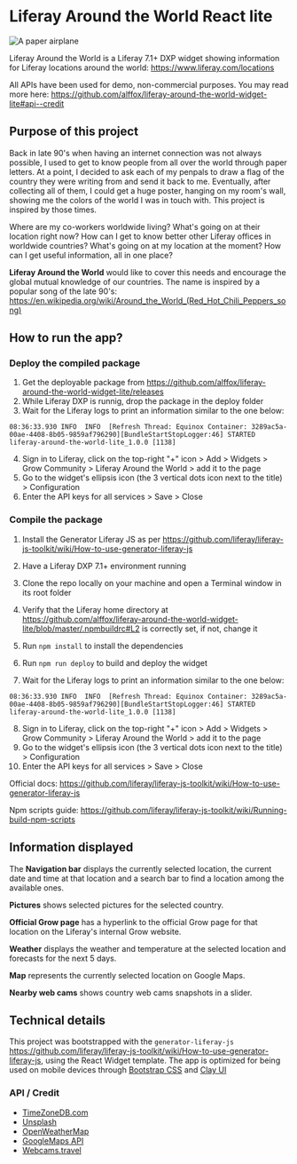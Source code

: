 # Liferay Around the World React lite

![A paper airplane](https://github.com/alffox/liferay-around-the-world-widget/blob/master/assets/images/logo.svg)

Liferay Around the World is a Liferay 7.1+ DXP widget showing information for Liferay locations around the world: https://www.liferay.com/locations

All APIs have been used for demo, non-commercial purposes. You may read more here: https://github.com/alffox/liferay-around-the-world-widget-lite#api--credit

## Purpose of this project

Back in late 90's when having an internet connection was not always possible, I used to get to know people from all over the world through paper letters. At a point, I decided to ask each of my penpals to draw a flag of the country they were writing from and send it back to me. Eventually, after collecting all of them, I could get a huge poster, hanging on my room's wall, showing me the colors of the world I was in touch with. This project is inspired by those times.

Where are my co-workers worldwide living? What's going on at their location right now? How can I get to know better other Liferay offices in worldwide countries? What's going on at my location at the moment? How can I get useful information, all in one place?

**Liferay Around the World** would like to cover this needs and encourage the global mutual knowledge of our countries. The name is inspired by a popular song of the late 90's: https://en.wikipedia.org/wiki/Around_the_World_(Red_Hot_Chili_Peppers_song)

## How to run the app?

### Deploy the compiled package
1) Get the deployable package from https://github.com/alffox/liferay-around-the-world-widget-lite/releases
2) While Liferay DXP is runnig, drop the package in the deploy folder
3) Wait for the Liferay logs to print an information similar to the one below:

```
08:36:33.930 INFO  INFO  [Refresh Thread: Equinox Container: 3289ac5a-00ae-4408-8b05-9859af796290][BundleStartStopLogger:46] STARTED liferay-around-the-world-lite_1.0.0 [1138]
```
4) Sign in to Liferay, click on the top-right "+" icon > Add > Widgets > Grow Community > Liferay Around the World > add it to the page
5) Go to the widget's ellipsis icon (the 3 vertical dots icon next to the title) > Configuration
6) Enter the API keys for all services > Save > Close

### Compile the package
1) Install the Generator Liferay JS as per https://github.com/liferay/liferay-js-toolkit/wiki/How-to-use-generator-liferay-js
2) Have a Liferay DXP 7.1+ environment running
3) Clone the repo locally on your machine and open a Terminal window in its root folder
4) Verify that the Liferay home directory at https://github.com/alffox/liferay-around-the-world-widget-lite/blob/master/.npmbuildrc#L2 is correctly set, if not, change it
5) Run `npm install` to install the dependencies
6) Run `npm run deploy` to build and deploy the widget

7) Wait for the Liferay logs to print an information similar to the one below:

```
08:36:33.930 INFO  INFO  [Refresh Thread: Equinox Container: 3289ac5a-00ae-4408-8b05-9859af796290][BundleStartStopLogger:46] STARTED liferay-around-the-world-lite_1.0.0 [1138]
```
8) Sign in to Liferay, click on the top-right "+" icon > Add > Widgets > Grow Community > Liferay Around the World > add it to the page
9) Go to the widget's ellipsis icon (the 3 vertical dots icon next to the title) > Configuration
10) Enter the API keys for all services > Save > Close

Official docs: https://github.com/liferay/liferay-js-toolkit/wiki/How-to-use-generator-liferay-js

Npm scripts guide: https://github.com/liferay/liferay-js-toolkit/wiki/Running-build-npm-scripts

## Information displayed

The **Navigation bar** displays the currently selected location, the current date and time at that location and a search bar to find a location among the available ones.

**Pictures** shows selected pictures for the selected country.

**Official Grow page** has a hyperlink to the official Grow page for that location on the Liferay's internal Grow website.

**Weather** displays the weather and temperature at the selected location and forecasts for the next 5 days.

**Map** represents the currently selected location on Google Maps.

**Nearby web cams** shows country web cams snapshots in a slider.

## Technical details

This project was bootstrapped with the `generator-liferay-js` https://github.com/liferay/liferay-js-toolkit/wiki/How-to-use-generator-liferay-js, using the React Widget template.
The app is optimized for being used on mobile devices through [Bootstrap CSS](https://getbootstrap.com/docs/4.1/getting-started/introduction/) and [Clay UI](https://clayui.com/)

### API / Credit

- [TimeZoneDB.com](https://timezonedb.com/)
- [Unsplash](https://unsplash.com/)
- [OpenWeatherMap](https://openweathermap.org/)
- [GoogleMaps API](https://developers.google.com/maps/documentation/)
- [Webcams.travel](https://www.webcams.travel/)
